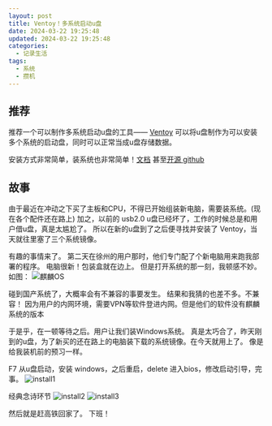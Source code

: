 ```yaml
---
layout: post
title: Ventoy！多系统启动u盘
date: 2024-03-22 19:25:48
updated: 2024-03-22 19:25:48
categories:
  - 记录生活
tags:
  - 系统
  - 攒机
---
```


## 推荐

推荐一个可以制作多系统启动u盘的工具—— [Ventoy](https://www.ventoy.net/cn/)
可以将u盘制作为可以安装多个系统的启动盘，同时可以正常当成u盘存储数据。

安装方式非常简单，装系统也非常简单！[文档](https://www.ventoy.net/cn/doc_start.html)
甚至[开源 github](https://github.com/ventoy/Ventoy)

## 故事

由于最近在冲动之下买了主板和CPU，不得已开始组装新电脑，需要装系统。(现在各个配件还在路上)
加之，以前的 usb2.0 u盘已经坏了，工作的时候总是和用户借u盘，真是太尴尬了。
所以在新的u盘到了之后便寻找并安装了 Ventoy，当天就往里塞了三个系统镜像。

有趣的事情来了。
第二天在徐州的用户那时，他们专门配了个新电脑用来跑我部署的程序。
电脑很新！包装盒就在边上。
但是打开系统的那一刻，我顿感不妙。如图：
![麒麟OS](https://cooooing.github.io/images/Ventoy！多系统启动u盘/麒麟OS.jpg)

碰到国产系统了，大概率会有不兼容的事要发生。
结果和我猜的也差不多。不兼容！
因为用户的内网环境，需要VPN等软件登进内网。但是他们的软件没有麒麟系统的版本

于是乎，在一顿等待之后。用户让我们装Windows系统。
真是太巧合了，昨天刚到的u盘，为了新买的还在路上的电脑装下载的系统镜像。在今天就用上了。
像是给我装机前的预习一样。

F7 从u盘启动，安装 windows，之后重启，delete 进入bios，修改启动引导，完事。
![install1](https://cooooing.github.io/images/Ventoy！多系统启动u盘/install1.jpg)

经典念诗环节
![install2](https://cooooing.github.io/images/Ventoy！多系统启动u盘/install2.jpg)
![install3](https://cooooing.github.io/images/Ventoy！多系统启动u盘/install3.jpg)

然后就是赶高铁回家了。
下班！


